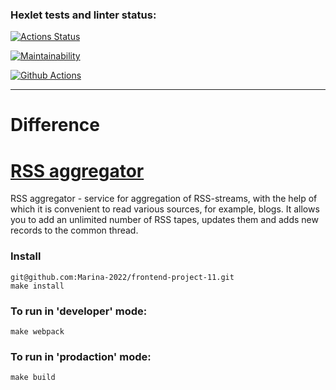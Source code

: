 ### Hexlet tests and linter status:
[![Actions Status](https://github.com/Marina-2022/frontend-project-11/actions/workflows/hexlet-check.yml/badge.svg)](https://github.com/Marina-2022/frontend-project-11/actions)

[![Maintainability](https://api.codeclimate.com/v1/badges/a2736d285e3fc7433072/maintainability)](https://codeclimate.com/github/Marina-2022/frontend-project-11/maintainability)

[![Github Actions](https://github.com/Marina-2022/frontend-project-11/actions/workflows/rss-check.yml/badge.svg)](https://github.com/Marina-2022/frontend-project-11/actions/workflows/rss-check.yml)

---
# Difference

#  [RSS aggregator](https://frontend-project-11-849f.vercel.app/)
RSS aggregator - service for aggregation of RSS-streams, with the help of which it is convenient to read various sources, for example, blogs. It allows you to add an unlimited number of RSS tapes, updates them and adds new records to the common thread.


### Install
```
git@github.com:Marina-2022/frontend-project-11.git
make install
```

### To run in 'developer' mode:
```
make webpack
```

### To run in 'prodaction' mode:
```
make build
```